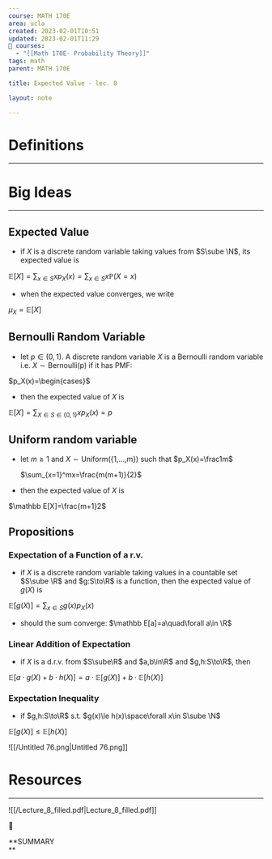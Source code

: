 ```yaml
---
course: MATH 170E
area: ucla
created: 2023-02-01T10:51
updated: 2023-02-01T11:29
📕 courses:
  - "[[Math 170E- Probability Theory]]"
tags: math
parent: MATH 170E

title: Expected Value - lec. 8

layout: note

---
```

# Definitions

---

# Big Ideas

---

## Expected Value

- if $X$﻿ is a discrete random variable taking values from $S\sube \N$﻿, its expected value is

$\mathbb E[X]=\sum_{x\in S} xp_X(x)=\sum_{x\in S}x\mathbb P(X=x)$

- when the expected value converges, we write

$\mu_X=\mathbb E[X]$

## Bernoulli Random Variable

- let $p\in(0,1)$﻿. A discrete random variable $X$﻿ is a Bernoulli random variable i.e. $X\sim \text{Bernoulli(p)}$﻿ if it has PMF:

$p_X(x)=\begin{cases}$

- then the expected value of $X$﻿ is

$\mathbb E[X]=\sum_{X\in S\in \{0,1\}}xp_X(x)=p$

## Uniform random variable

- let $m\ge 1$﻿ and $X\sim\text{Uniform(\{1,…,m\})}$﻿ such that $p_X(x)=\frac1m$﻿
    
    $\sum_{x=1}^mx=\frac{m(m+1)}{2}$
    
- then the expected value of $X$﻿ is

$\mathbb E[X]=\frac{m+1}2$

## Propositions

### Expectation of a Function of a r.v.

- if $X$﻿ is a discrete random variable taking values in a countable set $S\sube \R$﻿ and $g:S\to\R$﻿ is a function, then the expected value of $g(X)$﻿ is

$\mathbb E[g(X)]=\sum_{x\in S}g(x)p_X(x)$

- should the sum converge: $\mathbb E[a]=a\quad\forall a\in \R$﻿

### Linear Addition of Expectation

- if $X$﻿ is a d.r.v. from $S\sube\R$﻿ and $a,b\in\R$﻿ and $g,h:S\to\R$﻿, then

$\mathbb E[a\cdot g(X)+b\cdot h(X)]=a\cdot\mathbb E[g(X)]+b\cdot \mathbb E[h(X)]$

### Expectation Inequality

- if $g,h:S\to\R$﻿ s.t. $g(x)\le h(x)\space\forall x\in S\sube \N$﻿

$\mathbb E[g(X)]\le\mathbb E[h(X)]$

![[/Untitled 76.png|Untitled 76.png]]

  

# Resources

---

![[/Lecture_8_filled.pdf|Lecture_8_filled.pdf]]

  

📌

**SUMMARY  
**